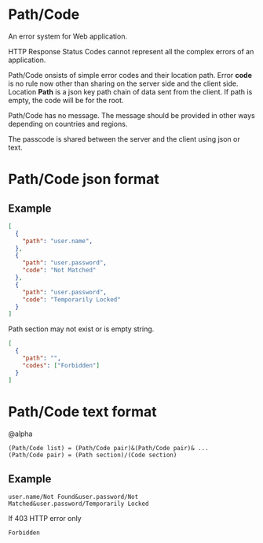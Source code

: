 # Path/Code

An error system for Web application.

HTTP Response Status Codes cannot represent all the complex errors of an application.

Path/Code onsists of simple error codes and their location path.
Error **code** is no rule now other than sharing on the server side and the client side.
Location **Path** is a json key path chain of data sent from the client. If path is empty, the code will be for the root.

Path/Code has no message. The message should be provided in other ways depending on countries and regions.

The passcode is shared between the server and the client using json or text.

# Path/Code json format

## Example

```json
[
  {
    "path": "user.name",
  },
  {
    "path": "user.password",
    "code": "Not Matched"
  },
  {
    "path": "user.password",
    "code": "Temporarily Locked"
  }
]
```

Path section may not exist or is empty string.

```json
[
  {
    "path": "",
    "codes": ["Forbidden"]
  }
]
```

# Path/Code text format

@alpha

```
(Path/Code list) = (Path/Code pair)&(Path/Code pair)& ...
(Path/Code pair) = (Path section)/(Code section)
```

## Example

```
user.name/Not Found&user.password/Not Matched&user.password/Temporarily Locked
```

If 403 HTTP error only

```
Forbidden
```

